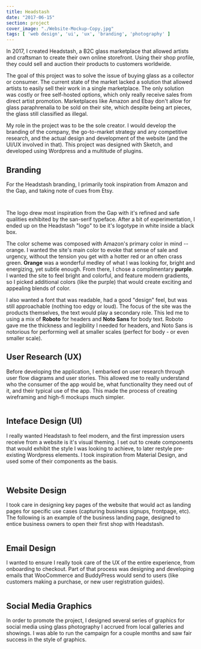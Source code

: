 ```yaml
---
title: Headstash
date: "2017-06-15"
section: project
cover_image: "./Website-Mockup-Copy.jpg"
tags: [ 'web design', 'ui', 'ux', 'branding', 'photography' ]
---
```


In 2017, I created Headstash, a B2C glass marketplace that allowed artists and craftsman to create their own online storefront. Using their shop profile, they could sell and auction their products to customers worldwide.

The goal of this project was to solve the issue of buying glass as a collector or consumer. The current state of the market lacked a solution that allowed artists to easily sell their work in a single marketplace. The only solution was costly or free self-hosted options, which only really receive sales from direct artist promotion. Marketplaces like Amazon and Ebay don't allow for glass paraphrenalia to be sold on their site, which despite being art pieces, the glass still classified as illegal.

My role in the project was to be the sole creator. I would develop the branding of the company, the go-to-market strategy and any competitive research, and the actual design and development of the website (and the UI/UX involved in that). This project was designed with Sketch, and developed using Wordpress and a multitude of plugins.

## Branding

For the Headstash branding, I primarily took inspiration from Amazon and the Gap, and taking note of cues from Etsy. 

<p><img src="./headstash-header.png" alt="" /></p>
<p><img src="./branding.png" alt="" /></p>

The logo drew most inspiration from the Gap with it's refined and safe qualities exhibited by the san-serif typeface. After a bit of experimentation, I ended up on the Headstash "logo" to be it's logotype in white inside a black box.

The color scheme was composed with Amazon's primary color in mind -- orange. I wanted the site's main color to evoke that sense of sale and urgency, without the tension you get with a hotter red or an often crass green. **Orange** was a wonderful medley of what I was looking for, bright and energizing, yet subtle enough. From there, I chose a complimentary **purple**. I wanted the site to feel bright and colorful, and feature modern gradients, so I picked additional colors (like the purple) that would create exciting and appealing blends of color. 

I also wanted a font that was readable, had a good "design" feel, but was still approachable (nothing too edgy or loud). The focus of the site was the products themselves, the text would play a secondary role. This led me to using a mix of **Roboto** for headers and **Noto Sans** for body text. Roboto gave me the thickness and legibility I needed for headers, and Noto Sans is notorious for performing well at smaller scales (perfect for body - or even smaller scale).

## User Research (UX)

Before developing the application, I embarked on user research through user flow diagrams and user stories. This allowed me to really understand who the consumer of the app would be, what functionality they need out of it, and their typical use of the app. This made the process of creating wireframing and high-fi mockups much simpler.

<p><img src="./headstash-ux.jpg" alt="" /></p>

## Inteface Design (UI)

I really wanted Headstash to feel modern, and the first impression users receive from a website is it's visual theming. I set out to create components that would exhibit the style I was looking to achieve, to later restyle pre-existing Wordpress elements. I took inspiration from Material Design, and used some of their components as the basis.

<p><img src="./Website-Mockup-Copy.jpg" alt="" /></p>
<p><img src="./interface-design1.png" alt="" /></p>

## Website Design

I took care in designing key pages of the website that would act as landing pages for specific use cases (capturing business signups, frontpage, etc). The following is an example of the business landing page, designed to entice business owners to open their first shop with Headstash.

<p><img src="./website-mockup.png" alt="" /></p>

## Email Design

I wanted to ensure I really took care of the UX of the entire experience, from onboarding to checkout. Part of that process was designing and developing emails that WooCommerce and BuddyPress would send to users (like customers making a purchase, or new user registration guides).

<p><img src="./email-design3.png" alt="" /></p>

## Social Media Graphics

In order to promote the project, I designed several series of graphics for social media using glass photography I accrued from local galleries and showings. I was able to run the campaign for a couple months and saw fair success in the style of graphics.

<p><img src="./social-media-graphics1a.png" alt="" /></p>
<p><img src="./social-media-graphics2a.png" alt="" /></p>
